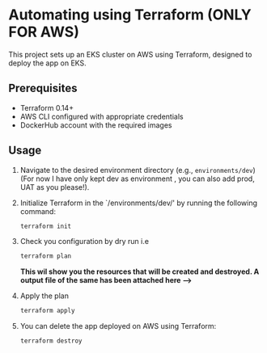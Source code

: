 # Automating using Terraform (ONLY FOR AWS) 

This project sets up an EKS cluster on AWS using Terraform, designed to deploy the app on EKS.

## Prerequisites

- Terraform 0.14+
- AWS CLI configured with appropriate credentials
- DockerHub account with the required images

## Usage

1. Navigate to the desired environment directory (e.g., `environments/dev`)(For now I have only kept dev as environment , you can also add prod, UAT as you please!).
2. Initialize Terraform in the `/environments/dev/' by running the following command:
    ```bash
    terraform init
    ```
3. Check you configuration by dry run i.e 
   ```bash
   terraform plan
   ```
   **This wil show you the resources that will be created and destroyed. A output file of the same has been attached here -->**

4. Apply the plan 
   ```bash
   terraform apply
   ```
5. You can delete the app deployed on AWS using Terraform:
   ```bash
   terraform destroy
   ``` 
